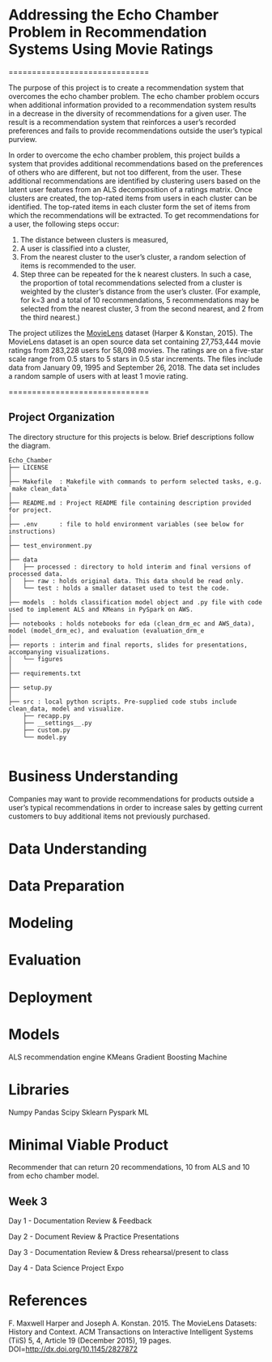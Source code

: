 # Addressing the Echo Chamber Problem in Recommendation Systems Using Movie Ratings
==============================

The purpose of this project is to create a recommendation system that overcomes the echo chamber problem.  The echo chamber problem occurs when additional information provided to a recommendation system results in a decrease in the diversity of recommendations for a given user.  The result is a recommendation system that reinforces a user’s recorded preferences and fails to provide recommendations outside the user’s typical purview. 

In order to overcome the echo chamber problem, this project builds a system that provides additional recommendations based on the preferences of others who are different, but not too different, from the user.  These additional recommendations are identified by clustering users based on the latent user features from an ALS decomposition of a ratings matrix. Once clusters are created, the top-rated items from users in each cluster can be identified. The top-rated items in each cluster form the set of items from which the recommendations will be extracted.  To get recommendations for a user, the following steps occur:
1.	The distance between clusters is measured,
2.	A user is classified into a cluster,
3.	From the nearest cluster to the user’s cluster, a random selection of items is recommended to the user.
4.	Step three can be repeated for the k nearest clusters.  In such a case, the proportion of total recommendations selected from a cluster is weighted by the cluster’s distance from the user’s cluster. (For example, for k=3 and a total of 10 recommendations, 5 recommendations may be selected from the nearest cluster, 3 from the second nearest, and 2 from the third nearest.)

The project utilizes the [MovieLens](https://grouplens.org/datasets/movielens/) dataset (Harper & Konstan, 2015). The MovieLens dataset is an open source data set containing 27,753,444 movie ratings from 283,228 users for 58,098 movies. The ratings are on a five-star scale range from 0.5 stars to 5 stars in 0.5 star increments. The files include data from January 09, 1995 and September 26, 2018. The data set includes a random sample of users with at least 1 movie rating.

==============================

Project Organization
------------
The directory structure for this projects is below. Brief descriptions follow the diagram.

```
Echo_Chamber
├── LICENSE
│
├── Makefile  : Makefile with commands to perform selected tasks, e.g. `make clean_data`
│
├── README.md : Project README file containing description provided for project.
│
├── .env      : file to hold environment variables (see below for instructions)
│
├── test_environment.py
│
├── data
│   ├── processed : directory to hold interim and final versions of processed data.
│   ├── raw : holds original data. This data should be read only.
│   └── test : holds a smaller dataset used to test the code.
│
├── models  : holds classification model object and .py file with code used to implement ALS and KMeans in PySpark on AWS.
│
├── notebooks : holds notebooks for eda (clean_drm_ec and AWS_data), model (model_drm_ec), and evaluation (evaluation_drm_e
│
├── reports : interim and final reports, slides for presentations, accompanying visualizations.
│   └── figures
│
├── requirements.txt
│
├── setup.py
│
├── src : local python scripts. Pre-supplied code stubs include clean_data, model and visualize.
    ├── recapp.py
    ├── __settings__.py
    ├── custom.py
    └── model.py
     

```
# Business Understanding
Companies may want to provide recommendations for products outside a user’s typical recommendations in order to increase sales by getting current customers to buy additional items not previously purchased.

# Data Understanding
# Data Preparation
# Modeling
# Evaluation
# Deployment


# Models
ALS recommendation engine
KMeans
Gradient Boosting Machine

# Libraries
Numpy 
Pandas
Scipy
Sklearn
Pyspark ML

# Minimal Viable Product
Recommender that can return 20 recommendations, 10 from ALS and 10 from echo chamber model.


## Week 3 

Day 1 	- Documentation Review & Feedback

Day 2   - Document Review & Practice Presentations

Day 3 	- Documentation Review & Dress rehearsal/present to class

Day 4 - Data Science Project Expo

# References
F. Maxwell Harper and Joseph A. Konstan. 2015. The MovieLens Datasets: History and Context. ACM Transactions on Interactive Intelligent Systems (TiiS) 5, 4, Article 19 (December 2015), 19 pages. DOI=http://dx.doi.org/10.1145/2827872

